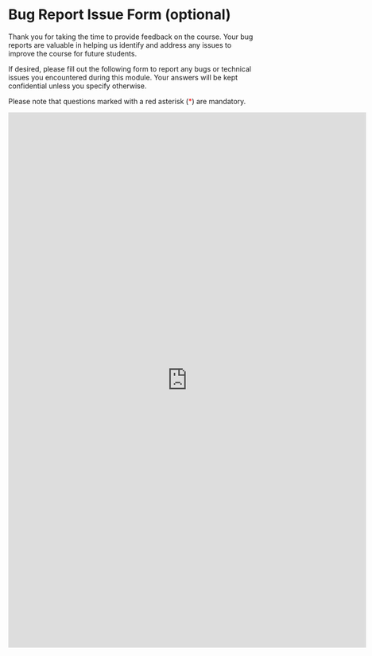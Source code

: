 # Bug Report Issue Form (optional)

Thank you for taking the time to provide feedback on the course. Your bug reports are valuable in helping us identify and address any issues to improve the course for future students.

If desired, please fill out the following form to report any bugs or technical issues you encountered during this module. Your answers will be kept confidential unless you specify otherwise. 

Please note that questions marked with a red asterisk (<span style="color:red">*</span>) are mandatory.

<iframe src="https://docs.google.com/forms/d/e/1FAIpQLScStweTAGOEMCFGd9FD3EN8Rq9UbkUGBIk0J9VBvXKgwQBtgA/viewform?embedded=true&entry.773889902=2. Modules, conditions, data structures and loops" width="720" height="1077" frameborder="0" marginheight="0" marginwidth="0">Laden…</iframe>

